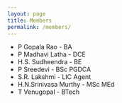 ```yaml
---
layout: page
title: Members
permalink: /members/
---
```


<ul>
    <li>P Gopala Rao - BA</li> 
    <li>P Madhavi Latha - DCE </li>
    <li>H.S. Sudheendra - BE</li> 
    <li>P Sreedevi - BSc PGDCA</li> 
    <li>S.R. Lakshmi - LIC Agent</li> 
    <li>H.N.Srinivasa Murthy - MSc MEd</li> 
    <li>T Venugopal - BTech</li> 
</ul>
<br>
<br>